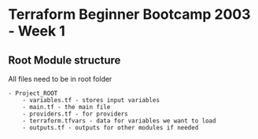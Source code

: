 # Terraform Beginner Bootcamp 2003 - Week 1

## Root Module structure

All files need to be in root folder

```
- Project_ROOT
    - variables.tf - stores input variables
    - main.tf - the main file
    - providers.tf - for providers
    - terraform.tfvars - data for variables we want to load
    - outputs.tf - outputs for other modules if needed
```
